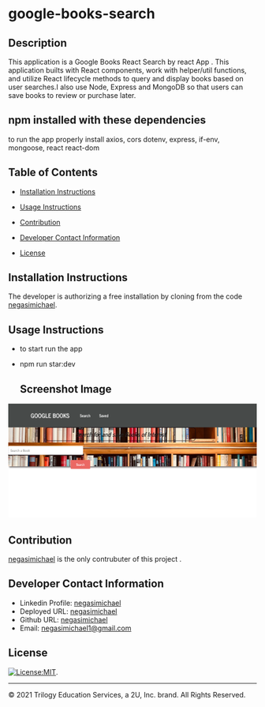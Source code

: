 # google-books-search 

## Description
This  application is a Google Books React Search by react App .
This application builts with React components, work with helper/util functions, and utilize React lifecycle methods to query and display books based on user searches.I also use Node, Express and MongoDB so that users can save books to review or purchase later.

## npm installed with these dependencies
 to run the app properly  install
    axios,
    cors dotenv,
    express,
    if-env,
    mongoose,
     react react-dom

   ## Table of Contents
   * [Installation Instructions](#installation-instructions)
   
   * [Usage Instructions](#usage-instructions)
   
   * [Contribution](#contribution)
   
   * [Developer Contact Information](#Developer-Contact-Information)
     
  * [License](#license)


  ## Installation Instructions
The developer is authorizing a free installation by cloning from the code [negasimichael](https://github.com/negasimichael/google-books-search).
   
   ## Usage Instructions

 * to start run the app
* npm run star:dev
 
   ## Screenshot Image
   
![google-books-search](./client/public/Image/google-books1.png)


## Contribution
  [negasimichael](https://github.com/negasimichael/google-books-search) is the only contrubuter of this project .

   ## Developer Contact Information
  * Linkedin Profile: [negasimichael](https://www.linkedin.com/feed/)
  * Deployed URL: [negasimichael](https://intense-escarpment-86124.herokuapp.com/)
  * Github URL: [negasimichael](https://github.com/negasimichael/google-books-search)
  * Email: negasimichael1@gmail.com
  
## License
   [![License:MIT](https://img.shields.io/badge/License-MIT-yellow.svg)](https://opensource.org/licenses/MIT).
 
 ------------------------------------------------------------------------------
© 2021 Trilogy Education Services, a 2U, Inc. brand. All Rights Reserved.
